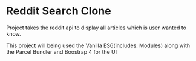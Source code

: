 # Reddit Search Clone

Project takes the reddit api to display all articles which is user wanted to know.

This project will being used the Vanilla ES6(includes: Modules) along with the Parcel Bundler and Boostrap 4 for the UI
